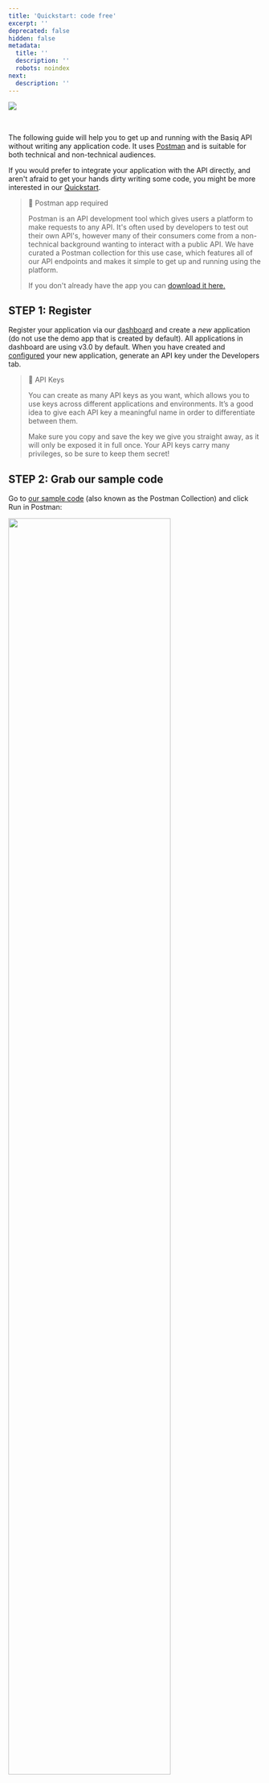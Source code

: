 ```yaml
---
title: 'Quickstart: code free'
excerpt: ''
deprecated: false
hidden: false
metadata:
  title: ''
  description: ''
  robots: noindex
next:
  description: ''
---
```

<Image align="left" src="https://files.readme.io/b7047cff27f0ab4fa4471ae43382d4aa2bd46e432c365c9b704f3e6ff8f7b6ac-1a04ca3-Group_1496.png" />

<br />

<p> </p>

The following guide will help you to get up and running with the Basiq API without writing any application code. It uses [Postman](https://www.postman.com) and is suitable for both technical and non-technical audiences.

If you would prefer to integrate your application with the API directly, and aren't afraid to get your hands dirty writing some code, you might be more interested in our [Quickstart](ref:quickstart-part-1). <br />

> 🚧 Postman app required
>
> Postman is an API development tool which gives users a platform to make requests to any API. It's often used by developers to test out their own API's, however many of their consumers come from a non-technical background wanting to interact with a public API. We have curated a Postman collection for this use case, which features all of our API endpoints and makes it simple to get up and running using the platform.
>
> If you don't already have the app you can [download it here.](https://www.getpostman.com/downloads)

## STEP 1: Register

Register your application via our [dashboard](https://dashboard.basiq.io/) and create a *new* application (do not use the demo app that is created by default). All applications in dashboard are using v3.0 by default. When you have created and [configured](ref:dash-configuration) your new application, generate an API key under the Developers tab.

> 📘 API Keys
>
> You can create as many API keys as you want, which allows you to use keys across different applications and environments. It’s a good idea to give each API key a meaningful name in order to differentiate between them.
>
> Make sure you copy and save the key we give you straight away, as it will only be exposed it in full once. Your API keys carry many privileges, so be sure to keep them secret!

## STEP 2: Grab our sample code

Go to [our sample code](https://documenter.getpostman.com/view/16249946/UVktosia?version=latest) (also known as the Postman Collection) and click Run in Postman: <br />

<Image align="center" width="80%" src="https://files.readme.io/c20e2e5-Group_2710.png" />

*Make sure you select the Postman app that was installed earlier (the option will display your operating system, e.g. Mac/Windows).* <br />

<Image align="center" width="80%" src="https://files.readme.io/4f282a8-postmanStep8" />

## STEP 3: Authenticate

In Postman click on the menu options \[ 1 ], \[ 2 ], \[ 3 ] & \[ 4 ]

\[ 5 ] Then replace XXXXXX with the API Key you generated via the dashboard in Step 1

\[ 6 ] Click Save, then Send to make the request. <br />

<Image align="center" width="80%" src="https://files.readme.io/07eec60-postmanstep9.png" />

> 📘 Your access token will last an hour
>
> Don't forget: Your access token will expire every 60 minutes, so refresh as you need to.

## STEP 3: Create a user

Creating a user gives you a "bucket" to store all your financial data. Upon successful creation of a user, you will receive a `userId`. Hold onto this for the next step.

*Creating a user requires a SERVER\_ACCESS scoped token* <br />

## STEP 4: Create your first User Consent and Connection

All consent management and connection creation is done via the Basiq Consent UI. Once you have your `userId` and `access_token`, access the Consent UI via:

`https://consent.basiq.io/home?token={{client_token_bound_to_userId}}`

> 📘 Consent UI URL
>
> The token must not be enclosed in parenthesis `{{}}`

to start aggregating data. You can use our sandbox environment to replicate real life data. Find the credentials [here](https://api.basiq.io/reference/testing).

*Note: The Consent UI requires the token to be bound to a specific user by attaching the userId as well as CLIENT\_ACCESS scope to the request* <br />

## STEP 5: Make your requests!

Basiq's full suite of products are available when you use the Postman collection, ready for you start making all of your requests.

In order to connect to Basiq's test banks, you will need to use the sandbox user logins. You can find the credentials for all scenarios [here](https://api.basiq.io/reference/testing).

**Note:** You are free to make as many request as you like, however we cap the connections for sandbox users at 500 per account. If you would like to increase this quote, please email us at [support@basiq.io](mailto:support@basiq.io).

<br />

<br />

<Image align="left" src="https://files.readme.io/b7047cff27f0ab4fa4471ae43382d4aa2bd46e432c365c9b704f3e6ff8f7b6ac-1a04ca3-Group_1496.png" />

<Accordion title="Introduction" icon="fa-info-circle">
  Learn how to get started with the Basiq API using Postman. This guide is designed for both technical and non-technical users.
</Accordion>

<Cards columns={3}>
  <Card title="Overview" icon="fa-book">
    This guide will walk you through the steps needed to integrate with the Basiq API using Postman.
  </Card>

  <Card title="Requirements" icon="fa-cogs">
    > 🚧 Ensure you have Postman installed to proceed. You can [download it here](https://www.getpostman.com/downloads).
  </Card>

  <Card title="Quick Integration" icon="fa-play-circle">
    Prefer coding directly? Check out our [Quickstart](ref:quickstart-part-1) for a more hands-on approach.
  </Card>
</Cards>

<Columns layout="auto">
  <Column>
    <strong>Note:</strong> This guide emphasizes ease of use with Postman for streamlined API interactions.
  </Column>

  <Column>
    Postman is an essential tool that allows you to test and interact with APIs effectively.
  </Column>
</Columns>

<div className="tabs-vertical">
  <div className="tab-navigation">
    <button className="tab-button">STEP 1: Register</button>
    <button className="tab-button">STEP 2: Grab Sample Code</button>
    <button className="tab-button">STEP 3: Authenticate</button>
    <button className="tab-button">STEP 4: Create a User</button>
    <button className="tab-button">STEP 5: User Consent and Connection</button>
    <button className="tab-button">STEP 6: Make Your Requests</button>
  </div>

  <div className="tab-content">
    <div className="tab-pane">
      <h3>STEP 1: Register</h3>
      To start, register your application on our [dashboard](https://dashboard.basiq.io/) and create a *new* application (avoid using the default demo app). When you're done, generate an API key under the Developers tab.

      <Accordion title="API Key Details" icon="fa-key">
        You can create as many API keys as needed. Name them in a way that makes them easy to manage. Be sure to copy your key immediately as it will only be exposed once.
      </Accordion>
    </div>

    <div className="tab-pane">
      <h3>STEP 2: Grab Sample Code</h3>
      Go to [our sample code](https://documenter.getpostman.com/view/16249946/UVktosia?version=latest) and click *Run in Postman*.

      <Image align="center" src="https://files.readme.io/c20e2e5-Group_2710.png" width="80%" />

      Make sure to select the installed Postman app that corresponds to your operating system (e.g., Mac/Windows).

      <Image align="center" src="https://files.readme.io/4f282a8-postmanStep8" width="80%" />
    </div>

    <div className="tab-pane">
      <h3>STEP 3: Authenticate</h3>
      Follow these steps in Postman:

      1. Navigate through the necessary menu options.
      2. Replace `XXXXXX` with your API key from Step 1.
      3. Click *Save* and then *Send*.

      <Image align="center" src="https://files.readme.io/07eec60-postmanstep9.png" width="80%" />

      <Accordion title="Token Expiry Info" icon="fa-clock">
        Remember, your access token expires every 60 minutes. Refresh it as needed to maintain seamless API interaction.
      </Accordion>
    </div>

    <div className="tab-pane">
      <h3>STEP 4: Create a User</h3>
      Create a user to establish a space for storing your financial data. After successful creation, save the `userId` for the next steps. This step requires a `SERVER_ACCESS` scoped token.
    </div>

    <div className="tab-pane">
      <h3>STEP 5: User Consent and Connection</h3>
      Use the following URL to access the Consent UI:

      `https://consent.basiq.io/home?token={{client_token_bound_to_userId}}`

      <Accordion title="Important Note" icon="fa-exclamation-triangle">
        The token should not be enclosed in curly braces `{{}}`. Ensure it's bound to a specific user by attaching the `userId` and `CLIENT_ACCESS` scope.
      </Accordion>

      For testing purposes, you can use our sandbox environment. Find testing credentials [here](https://api.basiq.io/reference/testing).
    </div>

    <div className="tab-pane">
      <h3>STEP 6: Make Your Requests</h3>
      Start making API requests using the Postman collection. Connect with Basiq's test banks using the sandbox user logins.

      <Accordion title="Sandbox Limits" icon="fa-limit">
        The sandbox user connections are capped at 500 per account. To increase this limit, contact [support@basiq.io](mailto:support@basiq.io).
      </Accordion>
    </div>
  </div>
</div>